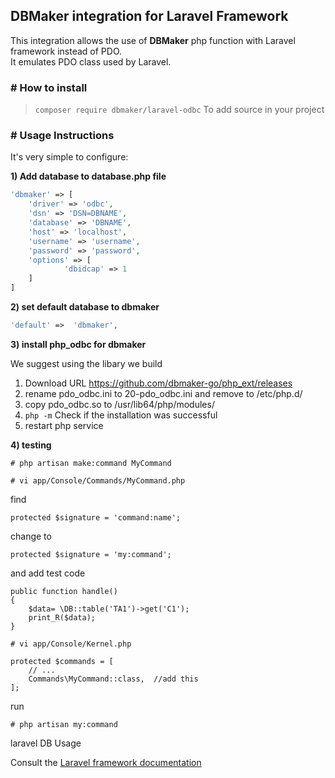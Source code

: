 ## DBMaker integration for Laravel Framework
This integration allows the use of <b>DBMaker</b> php function with Laravel framework instead of PDO.<br>
It emulates PDO class used by Laravel.

### # How to install
> `composer require dbmaker/laravel-odbc` To add source in your project

### # Usage Instructions
It's very simple to configure:

**1) Add database to database.php file**
```PHP
'dbmaker' => [
    'driver' => 'odbc',
    'dsn' => 'DSN=DBNAME',
    'database' => 'DBNAME',
    'host' => 'localhost',
    'username' => 'username',
    'password' => 'password',
    'options' => [
            'dbidcap' => 1
    ]
]
```

**2) set default database to dbmaker**
```PHP
'default' =>  'dbmaker',
```


**3) install php_odbc for dbmaker**

We suggest using the libary we build

1. Download URL  https://github.com/dbmaker-go/php_ext/releases
2. rename pdo_odbc.ini to 20-pdo_odbc.ini and remove to /etc/php.d/
3. copy pdo_odbc.so to /usr/lib64/php/modules/
4. ```php -m``` Check if the installation was successful
5. restart php service


**4) testing**

```
# php artisan make:command MyCommand
```

```
# vi app/Console/Commands/MyCommand.php
```

find 
```
protected $signature = 'command:name';
```

change to
```
protected $signature = 'my:command';
```

and add test code
```
public function handle()
{
    $data= \DB::table('TA1')->get('C1');
	print_R($data);
}
```

```
# vi app/Console/Kernel.php
```

```
protected $commands = [
    // ...
    Commands\MyCommand::class,  //add this
];
```

run
```
# php artisan my:command
```


laravel DB Usage

Consult the <a href="http://laravel.com/docs" rel="nofollow">Laravel framework documentation</a>
